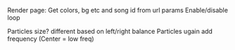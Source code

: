 Render page:
Get colors, bg etc and song id from url params
Enable/disable loop

Particles size? different based on left/right balance
Particles ugain add frequency (Center = low freq)
